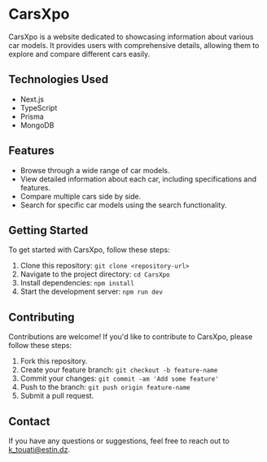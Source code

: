 # CarsXpo

CarsXpo is a website dedicated to showcasing information about various car models. It provides users with comprehensive details, allowing them to explore and compare different cars easily.

## Technologies Used

- Next.js
- TypeScript
- Prisma
- MongoDB

## Features

- Browse through a wide range of car models.
- View detailed information about each car, including specifications and features.
- Compare multiple cars side by side.
- Search for specific car models using the search functionality.

## Getting Started

To get started with CarsXpo, follow these steps:

1. Clone this repository: `git clone <repository-url>`
2. Navigate to the project directory: `cd CarsXpo`
3. Install dependencies: `npm install`
4. Start the development server: `npm run dev`

## Contributing

Contributions are welcome! If you'd like to contribute to CarsXpo, please follow these steps:

1. Fork this repository.
2. Create your feature branch: `git checkout -b feature-name`
3. Commit your changes: `git commit -am 'Add some feature'`
4. Push to the branch: `git push origin feature-name`
5. Submit a pull request.

## Contact

If you have any questions or suggestions, feel free to reach out to [k_touati@estin.dz](mailto:k_touati@estin.dz).
